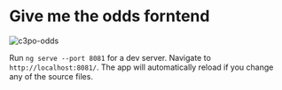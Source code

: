 # Give me the odds forntend

![c3po-odds](assets/c-3po.png)

Run `ng serve --port 8081` for a dev server. Navigate to `http://localhost:8081/`. The app will automatically reload if you change any of the source files.
